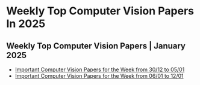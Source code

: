 # Weekly Top Computer Vision Papers In 2025 #

## Weekly Top Computer Vision Papers | January 2025 ##
* [Important Computer Vision Papers for the Week from 30/12 to 05/01](https://open.substack.com/pub/youssefh/p/important-computer-vision-papers-68b?r=1sqbmi&utm_campaign=post&utm_medium=web&showWelcomeOnShare=false)
* [Important Computer Vision Papers for the Week from 06/01 to 12/01](https://open.substack.com/pub/youssefh/p/important-computer-vision-papers-531?r=1sqbmi&utm_campaign=post&utm_medium=web&showWelcomeOnShare=false)

